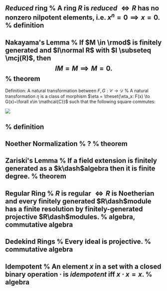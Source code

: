 *Reduced* ring
%
A ring $R$ is *reduced* $\iff R$ has no nonzero nilpotent elements, i.e. $x^n  = 0 \implies x=0$.
%
definition
---


Nakayama's Lemma
%
If $M \in \rmod$ is finitely generated and $I\normal R$ with $I \subseteq \mcj(R)$, then $$IM = M \implies M = 0.$$
%
theorem
---

Definition: A natural transformation between $F, G: \mathcal{C}\to\mathcal{D}$
%
A natural transformation $\eta$ is a class of morphism $\eta = \theset{\eta_x: F(x) \to G(x)~\forall x\in  \mathcal{C}}$ such that the following square commutes:

![](figures/image_2020-06-12-19-45-12.png)

%
definition
---


Noether Normalization
%
?
%
theorem
---

Zariski's Lemma
%
If a field extension is finitely generated as a $k\dash$algebra then it is finite degree.
%
theorem
---

Regular Ring
%
$R$ is regular $\iff R$ is Noetherian and every finitely generated $R\dash$module has a finite resolution by finitely-generated projective $R\dash$modules.
%
algebra, commutative algebra
---

Dedekind Rings
%
Every ideal is projective.
%
commutative algebra
---

Idempotent
%
An element $x$ in a set with a closed binary operation $\cdot$ is *idempotent* iff $x\cdot x = x$.
%
algebra
---


